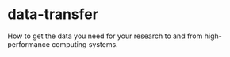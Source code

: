 # data-transfer
How to get the data you need for your research to and from high-performance computing systems.
